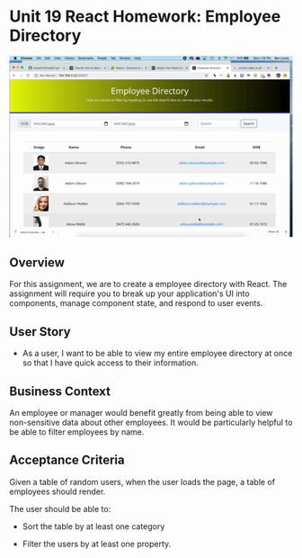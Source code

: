# Unit 19 React Homework: Employee Directory
![](public/empDir.gif)
## Overview

For this assignment, we are to create a employee directory with React. The assignment will require you to break up your application's UI into components, manage component state, and respond to user events.

## User Story


* As a user, I want to be able to view my entire employee directory at once so that I have quick access to their information.

## Business Context

An employee or manager would benefit greatly from being able to view non-sensitive data about other employees. It would be particularly helpful to be able to filter employees by name.

## Acceptance Criteria

Given a table of random users, when the user loads the page, a table of employees should render. 

The user should be able to:

  * Sort the table by at least one category

  * Filter the users by at least one property.
